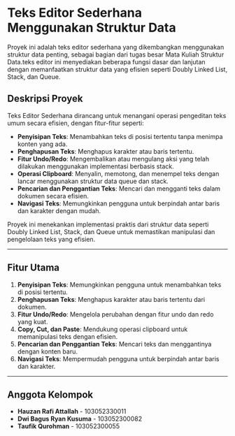 # Teks Editor Sederhana Menggunakan Struktur Data

Proyek ini adalah teks editor sederhana yang dikembangkan menggunakan struktur data penting, sebagai bagian dari tugas besar Mata Kuliah Struktur Data.teks editor ini menyediakan beberapa fungsi dasar dan lanjutan dengan memanfaatkan struktur data yang efisien seperti Doubly Linked List, Stack, dan Queue.

## Deskripsi Proyek

Teks Editor Sederhana dirancang untuk menangani operasi pengeditan teks umum secara efisien, dengan fitur-fitur seperti:
- **Penyisipan Teks**: Menambahkan teks di posisi tertentu tanpa menimpa konten yang ada.
- **Penghapusan Teks**: Menghapus karakter atau baris tertentu.
- **Fitur Undo/Redo**: Mengembalikan atau mengulang aksi yang telah dilakukan menggunakan implementasi berbasis stack.
- **Operasi Clipboard**: Menyalin, memotong, dan menempel teks dengan lancar menggunakan struktur data queue dan stack.
- **Pencarian dan Penggantian Teks**: Mencari dan mengganti teks dalam dokumen secara efisien.
- **Navigasi Teks**: Memungkinkan pengguna untuk berpindah antar baris dan karakter dengan mudah.

Proyek ini menekankan implementasi praktis dari struktur data seperti Doubly Linked List, Stack, dan Queue untuk memastikan manipulasi dan pengelolaan teks yang efisien.

---

## Fitur Utama

1. **Penyisipan Teks**: Memungkinkan pengguna untuk menambahkan teks di posisi tertentu.
2. **Penghapusan Teks**: Menghapus karakter atau baris tertentu dari dokumen.
3. **Fitur Undo/Redo**: Mengelola perubahan dengan fitur undo dan redo yang kuat.
4. **Copy, Cut, dan Paste**: Mendukung operasi clipboard untuk memanipulasi teks dengan efisien.
5. **Pencarian dan Penggantian Teks**: Mencari teks dan menggantinya dengan konten baru.
6. **Navigasi Teks**: Mempermudah pengguna untuk berpindah antar baris dan karakter.

---

## Anggota Kelompok

- **Hauzan Rafi Attallah** - 103052330011
- **Dwi Bagus Ryan Kusuma** - 103052300082
- **Taufik Qurohman** - 103052300055

